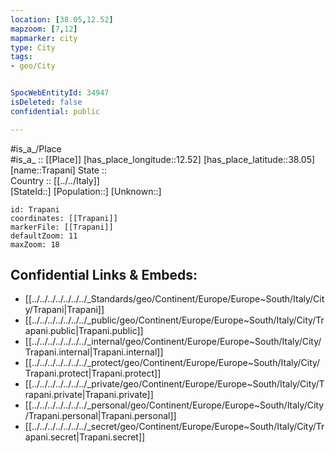 ```yaml
---
location: [38.05,12.52] 
mapzoom: [7,12] 
mapmarker: city 
type: City
tags:
- geo/City


SpocWebEntityId: 34947
isDeleted: false
confidential: public

---
```

#is_a_/Place  
#is_a_ :: [[Place]] 
[has_place_longitude::12.52] 
[has_place_latitude::38.05] 
[name::Trapani] 
State ::  
Country :: [[../../Italy]]  
[StateId::] 
[Population::] 
[Unknown::] 


```leaflet
id: Trapani
coordinates: [[Trapani]] 
markerFile: [[Trapani]] 
defaultZoom: 11 
maxZoom: 18
```


## Confidential Links & Embeds: 
- [[../../../../../../../_Standards/geo/Continent/Europe/Europe~South/Italy/City/Trapani|Trapani]] 
- [[../../../../../../../_public/geo/Continent/Europe/Europe~South/Italy/City/Trapani.public|Trapani.public]] 
- [[../../../../../../../_internal/geo/Continent/Europe/Europe~South/Italy/City/Trapani.internal|Trapani.internal]] 
- [[../../../../../../../_protect/geo/Continent/Europe/Europe~South/Italy/City/Trapani.protect|Trapani.protect]] 
- [[../../../../../../../_private/geo/Continent/Europe/Europe~South/Italy/City/Trapani.private|Trapani.private]] 
- [[../../../../../../../_personal/geo/Continent/Europe/Europe~South/Italy/City/Trapani.personal|Trapani.personal]] 
- [[../../../../../../../_secret/geo/Continent/Europe/Europe~South/Italy/City/Trapani.secret|Trapani.secret]] 
